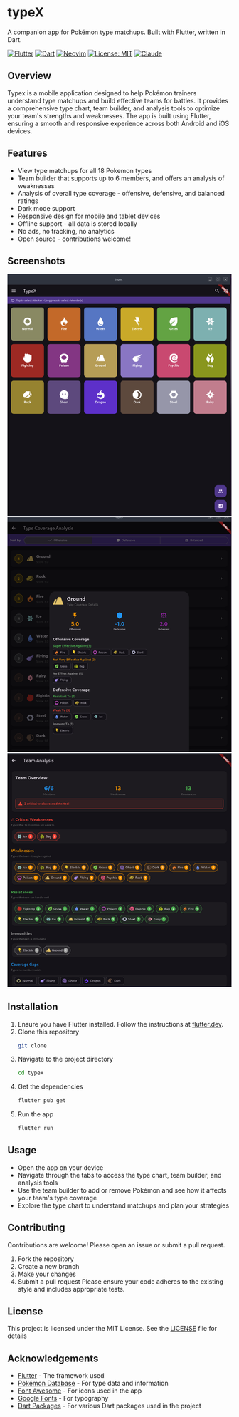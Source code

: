 # typeX
A companion app for Pokémon type matchups.
Built with Flutter, written in Dart.

[![Flutter](https://img.shields.io/badge/Flutter-02569B?style=for-the-badge&logo=flutter&logoColor=white)](https://flutter.dev/)
[![Dart](https://img.shields.io/badge/Dart-0175C2?style=for-the-badge&logo=dart&logoColor=white)](https://dart.dev/)
[![Neovim](https://img.shields.io/badge/NeoVim-57A143?style=for-the-badge&logo=neovim&logoColor=white)](https://neovim.io/)
[![License: MIT](https://img.shields.io/badge/License-MIT-yellow.svg?style=for-the-badge)](#license)
[![Claude](https://img.shields.io/badge/Claude-D97757?style=for-the-badge)](https://claude.ai/)


## Overview
Typex is a mobile application designed to help Pokémon trainers understand type matchups and build effective teams
for battles. It provides a comprehensive type chart, team builder, and analysis tools to optimize your team's strengths and weaknesses.
The app is built using Flutter, ensuring a smooth and responsive experience across both Android and iOS devices.

## Features
- View type matchups for all 18 Pokemon types
- Team builder that supports up to 6 members, and offers an analysis of weaknesses
- Analysis of overall type coverage - offensive, defensive, and balanced ratings
- Dark mode support
- Responsive design for mobile and tablet devices
- Offline support - all data is stored locally
- No ads, no tracking, no analytics
- Open source - contributions welcome!

## Screenshots
![Type Chart](screenshots/screenshot1.png)
![Type analysis](screenshots/screenshot2.png)
![Team builder](screenshots/screenshot3.png)

## Installation
1. Ensure you have Flutter installed. Follow the instructions at [flutter.dev](https://flutter.dev/docs/get-started/install).
2. Clone this repository
    ```bash
    git clone
    ```
3. Navigate to the project directory
    ```bash
    cd typex
    ```
4. Get the dependencies
    ```bash
    flutter pub get
    ```
5. Run the app
    ```bash
    flutter run
    ```
## Usage
- Open the app on your device
- Navigate through the tabs to access the type chart, team builder, and analysis tools
- Use the team builder to add or remove Pokémon and see how it affects your team's type coverage
- Explore the type chart to understand matchups and plan your strategies

## Contributing
Contributions are welcome! Please open an issue or submit a pull request.
1. Fork the repository
2. Create a new branch
3. Make your changes
4. Submit a pull request
Please ensure your code adheres to the existing style and includes appropriate tests.

## License
This project is licensed under the MIT License. See the [LICENSE](LICENSE) file for details

## Acknowledgements
- [Flutter](https://flutter.dev/) - The framework used
- [Pokémon Database](https://pokemondb.net/) - For type data and information
- [Font Awesome](https://fontawesome.com/) - For icons used in the app
- [Google Fonts](https://fonts.google.com/) - For typography
- [Dart Packages](https://pub.dev/) - For various Dart packages used in the project

